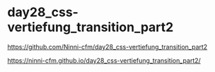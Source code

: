 # day28_css-vertiefung_transition_part2

https://github.com/Ninni-cfm/day28_css-vertiefung_transition_part2

https://ninni-cfm.github.io/day28_css-vertiefung_transition_part2/
